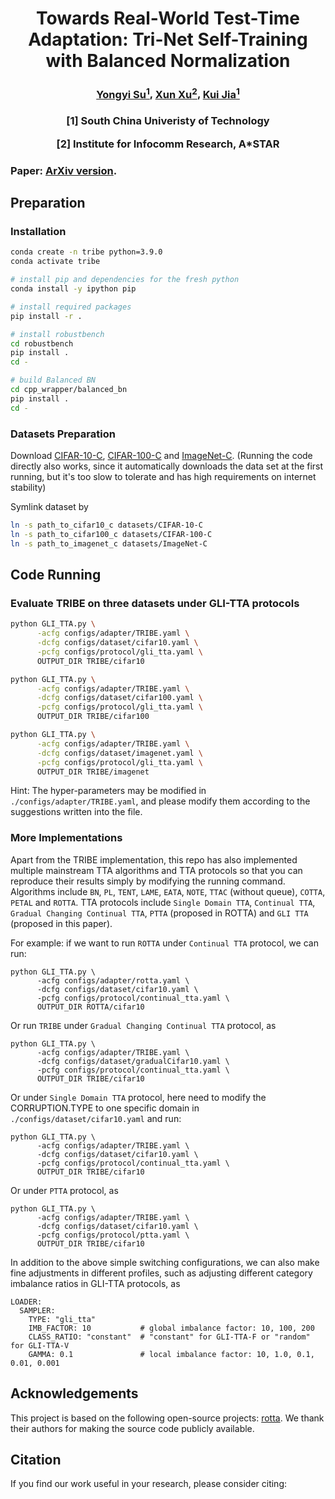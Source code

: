 <h1 style='text-align:center'>Towards Real-World Test-Time Adaptation: Tri-Net Self-Training with Balanced Normalization</h1>

<h3 style='text-align:center'>
<a href='https://yysu.site'>Yongyi Su<sup>1</sup></a>,
<a href='https://alex-xun-xu.github.io'>Xun Xu<sup>2</sup></a>, 
<a href='http://kuijia.site'>Kui Jia<sup>1</sup></a>
</h3>

<h3 style='text-align:center'>
<p>[1] South China Univeristy of Technology</p>
<p>[2] Institute for Infocomm Research, A*STAR</p>
</h3>

<h3 style='text-align:left'>
<p>Paper: <a href=''>ArXiv version</a>.
</h3>

## Preparation

### Installation
```bash
conda create -n tribe python=3.9.0
conda activate tribe

# install pip and dependencies for the fresh python
conda install -y ipython pip

# install required packages
pip install -r .

# install robustbench
cd robustbench
pip install .
cd -

# build Balanced BN
cd cpp_wrapper/balanced_bn
pip install .
cd -
```

### Datasets Preparation

Download [CIFAR-10-C](https://zenodo.org/record/2535967#.ZDETTHZBxhF), [CIFAR-100-C](https://zenodo.org/record/3555552#.ZDES-XZBxhE) and [ImageNet-C](https://zenodo.org/record/2235448). (Running the code directly also works, since it automatically downloads the data set at the first running, but it's too slow to tolerate and has high requirements on internet stability)

Symlink dataset by
```bash
ln -s path_to_cifar10_c datasets/CIFAR-10-C
ln -s path_to_cifar100_c datasets/CIFAR-100-C
ln -s path_to_imagenet_c datasets/ImageNet-C
```

## Code Running

### Evaluate TRIBE on three datasets under GLI-TTA protocols
```bash
python GLI_TTA.py \
      -acfg configs/adapter/TRIBE.yaml \
      -dcfg configs/dataset/cifar10.yaml \
      -pcfg configs/protocol/gli_tta.yaml \
      OUTPUT_DIR TRIBE/cifar10

python GLI_TTA.py \
      -acfg configs/adapter/TRIBE.yaml \
      -dcfg configs/dataset/cifar100.yaml \
      -pcfg configs/protocol/gli_tta.yaml \
      OUTPUT_DIR TRIBE/cifar100

python GLI_TTA.py \
      -acfg configs/adapter/TRIBE.yaml \
      -dcfg configs/dataset/imagenet.yaml \
      -pcfg configs/protocol/gli_tta.yaml \
      OUTPUT_DIR TRIBE/imagenet
```

Hint: The hyper-parameters may be modified in `./configs/adapter/TRIBE.yaml`, and please modify them according to the suggestions written into the file.


### More Implementations

Apart from the TRIBE implementation, this repo has also implemented multiple mainstream TTA algorithms and TTA protocols so that you can reproduce their results simply by modifying the running command. Algorithms include `BN`, `PL`, `TENT`, `LAME`, `EATA`, `NOTE`, `TTAC` (without queue), `COTTA`, `PETAL` and `ROTTA`. TTA protocols include `Single Domain TTA`, `Continual TTA`, `Gradual Changing Continual TTA`, `PTTA` (proposed in ROTTA) and `GLI TTA` (proposed in this paper).

For example:
if we want to run `ROTTA` under `Continual TTA` protocol, we can run:

```
python GLI_TTA.py \
      -acfg configs/adapter/rotta.yaml \
      -dcfg configs/dataset/cifar10.yaml \
      -pcfg configs/protocol/continual_tta.yaml \
      OUTPUT_DIR ROTTA/cifar10
```

Or run `TRIBE` under `Gradual Changing Continual TTA` protocol, as

```
python GLI_TTA.py \
      -acfg configs/adapter/TRIBE.yaml \
      -dcfg configs/dataset/gradualCifar10.yaml \
      -pcfg configs/protocol/continual_tta.yaml \
      OUTPUT_DIR TRIBE/cifar10
```

Or under `Single Domain TTA` protocol, here need to modify the CORRUPTION.TYPE to one specific domain in `./configs/dataset/cifar10.yaml` and run:

```
python GLI_TTA.py \
      -acfg configs/adapter/TRIBE.yaml \
      -dcfg configs/dataset/cifar10.yaml \
      -pcfg configs/protocol/continual_tta.yaml \
      OUTPUT_DIR TRIBE/cifar10
```

Or under `PTTA` protocol, as

```
python GLI_TTA.py \
      -acfg configs/adapter/TRIBE.yaml \
      -dcfg configs/dataset/cifar10.yaml \
      -pcfg configs/protocol/ptta.yaml \
      OUTPUT_DIR TRIBE/cifar10
```

In addition to the above simple switching configurations, we can also make fine adjustments in different profiles, such as adjusting different category imbalance ratios in GLI-TTA protocols, as

```
LOADER:
  SAMPLER:
    TYPE: "gli_tta"
    IMB_FACTOR: 10           # global imbalance factor: 10, 100, 200
    CLASS_RATIO: "constant"  # "constant" for GLI-TTA-F or "random" for GLI-TTA-V
    GAMMA: 0.1               # local imbalance factor: 10, 1.0, 0.1, 0.01, 0.001
```

## Acknowledgements
This project is based on the following open-source projects: [rotta](https://github.com/BIT-DA/RoTTA). We thank their authors for making the source code publicly available.


## Citation
If you find our work useful in your research, please consider citing:

```
```
